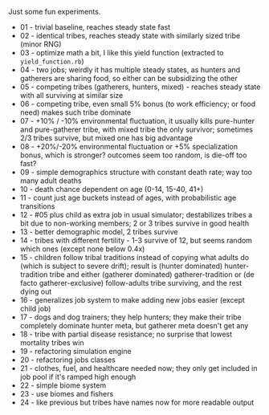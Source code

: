 Just some fun experiments.

* 01 - trivial baseline, reaches steady state fast
* 02 - identical tribes, reaches steady state with similarly sized tribe (minor RNG)
* 03 - optimize math a bit, I like this yield function (extracted to `yield_function.rb`)
* 04 - two jobs; weirdly it has multiple steady states, as hunters and gatherers are sharing food, so either can be subsidizing the other
* 05 - competing tribes (gatherers, hunters, mixed) - reaches steady state with all surviving at similar size
* 06 - competing tribe, even small 5% bonus (to work efficiency; or food need) makes such tribe dominate
* 07 - +10% / -10% environmental fluctuation, it usually kills pure-hunter and pure-gatherer tribe, with mixed tribe the only survivor; sometimes 2/3 tribes survive, but mixed one has big advantage
* 08 - +20%/-20% environmental fluctuation or +5% specialization bonus, which is stronger? outcomes seem too random, is die-off too fast?
* 09 - simple demographics structure with constant death rate; way too many adult deaths
* 10 - death chance dependent on age (0-14, 15-40, 41+)
* 11 - count just age buckets instead of ages, with probabilistic age transitions
* 12 - #05 plus child as extra job in usual simulator; destabilizes tribes a bit due to non-working members; 2 or 3 tribes survive in good health
* 13 - better demographic model, 2 tribes survive
* 14 - tribes with different fertility - 1-3 survive of 12, but seems random which ones (except none below 0.4x)
* 15 - children follow tribal traditions instead of copying what adults do (which is subject to severe drift); result is (hunter dominated) hunter-tradition tribe and either (gatherer dominated) gatherer-tradition or (de facto gatherer-exclusive) follow-adults tribe surviving, and the rest dying out
* 16 - generalizes job system to make adding new jobs easier (except child job)
* 17 - dogs and dog trainers; they help hunters; they make their tribe completely dominate hunter meta, but gatherer meta doesn't get any
* 18 - tribe with partial disease resistance; no surprise that lowest mortality tribes win
* 19 - refactoring simulation engine
* 20 - refactoring jobs classes
* 21 - clothes, fuel, and healthcare needed now; they only get included in job pool if it's ramped high enough
* 22 - simple biome system
* 23 - use biomes and fishers
* 24 - like previous but tribes have names now for more readable output
